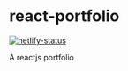 # react-portfolio

[![netlify-status][netlify-img]][netlify]

A reactjs portfolio

[netlify-img]: https://api.netlify.com/api/v1/badges/92dbe4f0-8db5-4cc8-8670-535df401fe2d/deploy-status
[netlify]: https://cmok.dev
